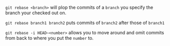  `git rebase <branch>` will plop the commits of a `branch` you specify the branch your checked out on.

`git rebase branch1 branch2` puts commits of `branch2` after those of `branch1`

`git rebase -i HEAD~<number>` allows you to move around and omit commits from back to where you put the `number` to.